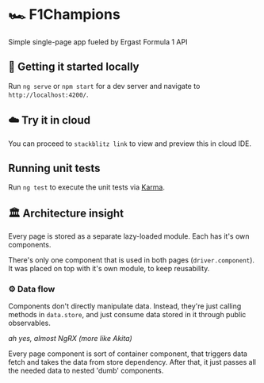 # 🏎 F1Champions 

Simple single-page app fueled by Ergast Formula 1 API

## 🚀 Getting it started locally 

Run `ng serve` or `npm start` for a dev server and navigate to `http://localhost:4200/`.

## ☁️ Try it in cloud

You can proceed to `stackblitz link` to view and preview this in cloud IDE.

## Running unit tests

Run `ng test` to execute the unit tests via [Karma](https://karma-runner.github.io).

## 🏛 Architecture insight

Every page is stored as a separate lazy-loaded module. Each has it's own components.

There's only one component that is used in both pages (`driver.component`). It was placed on top with it's own module, to keep reusability.

### ⚙️ Data flow

Components don't directly manipulate data. Instead, they're just calling methods in `data.store`, and just consume data stored in it through public observables.

_ah yes, almost NgRX (more like Akita)_

Every page component is sort of container component, that triggers data fetch and takes the data from store dependency. After that, it just passes all the needed data to nested 'dumb' components.
